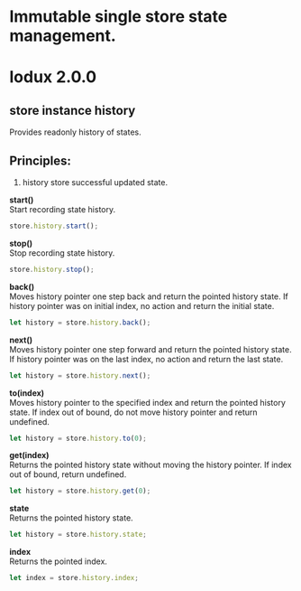 # Immutable single store state management.  
# lodux 2.0.0

## store instance history
Provides readonly history of states.


## Principles:
1. history store successful updated state.  

__start()__  
Start recording state history.
```javascript
store.history.start();
```
__stop()__  
Stop recording state history.
```javascript
store.history.stop();
```
__back()__  
Moves history pointer one step back and return the pointed history state. If history pointer was on initial index, no action and return the initial state.
```javascript
let history = store.history.back();
```
__next()__  
Moves history pointer one step forward and return the pointed history state. If history pointer was on the last index, no action and return the last state.
```javascript
let history = store.history.next();
```
__to(index)__  
Moves history pointer to the specified index and return the pointed history state. 
If index out of bound, do not move history pointer and return undefined. 
```javascript
let history = store.history.to(0); 
```
__get(index)__  
Returns the pointed history state without moving the history pointer. 
If index out of bound, return undefined.
```javascript
let history = store.history.get(0); 
```
__state__  
Returns the pointed history state. 
```javascript
let history = store.history.state;
```
__index__  
Returns the pointed index. 
```javascript
let index = store.history.index;
```